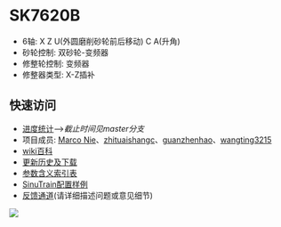# SK7620B
* 6轴: X Z U(外圆磨削砂轮前后移动) C A(升角)
* 砂轮控制: 双砂轮-变频器
* 修整轮控制: 变频器
* 修整器类型: X-Z插补

## 快速访问
* [进度统计](https://nie11kun.github.io/Programing_NC/)-->*截止时间见master分支*
* 项目成员: [Marco Nie](https://github.com/nie11kun)、[zhituaishangc](https://github.com/zhituaishangc)、[guanzhenhao](https://github.com/guanzhenhao)、[wangting3215](https://github.com/wangting3215)
* [wiki百科](https://github.com/nie11kun/Programing_NC/wiki)
* [更新历史及下载](https://github.com/nie11kun/Programing_NC/releases)
* [参数含义索引表](https://github.com/nie11kun/Programing_NC/blob/master/Parameter_Index.md)
* [SinuTrain配置样例](https://github.com/nie11kun/Programing_NC/wiki/SinuTrain导出文件样例)
* [反馈通道](https://github.com/nie11kun/Programing_NC/issues)(请详细描述问题或意见细节)


![](https://i.imgur.com/Yc8JG.gif)

